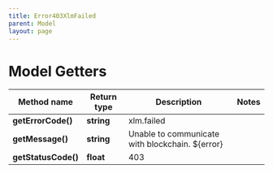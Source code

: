 ```yaml
---
title: Error403XlmFailed
parent: Model
layout: page
---
```


# Model Getters

Method name | Return type | Description | Notes
------------ | ------------- | ------------- | -------------
**getErrorCode()** | **string** | xlm.failed |
**getMessage()** | **string** | Unable to communicate with blockchain. ${error} |
**getStatusCode()** | **float** | 403 |

